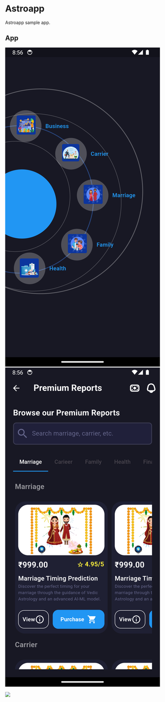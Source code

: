 # Astroapp

Astroapp sample app.

## App 

![alt text](https://github.com/Princeku94/astroapp/blob/main/Screenshot_1727709987.png)
![alt text](https://github.com/Princeku94/astroapp/blob/main/Screenshot_1727709992.png)

![](https://github.com/Princeku94/astroapp/blob/main/astrogif.gif)
